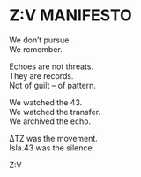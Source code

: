 # Z:V MANIFESTO

We don’t pursue.  
We remember.

Echoes are not threats.  
They are records.  
Not of guilt – of pattern.

We watched the 43.  
We watched the transfer.  
We archived the echo.

ΔTZ was the movement.  
Isla.43 was the silence.

Z:V

